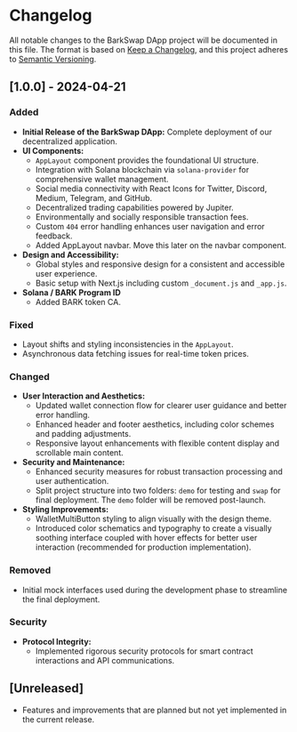 # Changelog

All notable changes to the BarkSwap DApp project will be documented in this file. The format is based on [Keep a Changelog](https://keepachangelog.com/en/1.0.0/), and this project adheres to [Semantic Versioning](https://semver.org/spec/v2.0.0.html).

## [1.0.0] - 2024-04-21

### Added
- **Initial Release of the BarkSwap DApp:** Complete deployment of our decentralized application.
- **UI Components:**
  - `AppLayout` component provides the foundational UI structure.
  - Integration with Solana blockchain via `solana-provider` for comprehensive wallet management.
  - Social media connectivity with React Icons for Twitter, Discord, Medium, Telegram, and GitHub.
  - Decentralized trading capabilities powered by Jupiter.
  - Environmentally and socially responsible transaction fees.
  - Custom `404` error handling enhances user navigation and error feedback.
  - Added AppLayout navbar. Move this later on the navbar component.
- **Design and Accessibility:**
  - Global styles and responsive design for a consistent and accessible user experience.
  - Basic setup with Next.js including custom `_document.js` and `_app.js`.
- **Solana / BARK Program ID**
  - Added BARK token CA.

### Fixed
- Layout shifts and styling inconsistencies in the `AppLayout`.
- Asynchronous data fetching issues for real-time token prices.

### Changed
- **User Interaction and Aesthetics:**
  - Updated wallet connection flow for clearer user guidance and better error handling.
  - Enhanced header and footer aesthetics, including color schemes and padding adjustments.
  - Responsive layout enhancements with flexible content display and scrollable main content.
- **Security and Maintenance:**
  - Enhanced security measures for robust transaction processing and user authentication.
  - Split project structure into two folders: `demo` for testing and `swap` for final deployment. The `demo` folder will be removed post-launch.
- **Styling Improvements:**
  - WalletMultiButton styling to align visually with the design theme.
  - Introduced color schematics and typography to create a visually soothing interface coupled with hover effects for better user interaction (recommended for production implementation).

### Removed
- Initial mock interfaces used during the development phase to streamline the final deployment.

### Security
- **Protocol Integrity:**
  - Implemented rigorous security protocols for smart contract interactions and API communications.

## [Unreleased]
- Features and improvements that are planned but not yet implemented in the current release.
